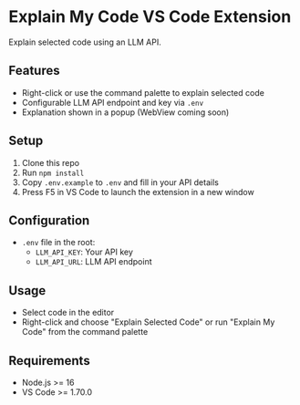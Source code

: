 # Explain My Code VS Code Extension

Explain selected code using an LLM API.

## Features
- Right-click or use the command palette to explain selected code
- Configurable LLM API endpoint and key via `.env`
- Explanation shown in a popup (WebView coming soon)

## Setup
1. Clone this repo
2. Run `npm install`
3. Copy `.env.example` to `.env` and fill in your API details
4. Press F5 in VS Code to launch the extension in a new window

## Configuration
- `.env` file in the root:
  - `LLM_API_KEY`: Your API key
  - `LLM_API_URL`: LLM API endpoint

## Usage
- Select code in the editor
- Right-click and choose "Explain Selected Code" or run "Explain My Code" from the command palette

## Requirements
- Node.js >= 16
- VS Code >= 1.70.0 